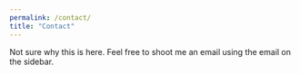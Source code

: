 ```yaml
---
permalink: /contact/
title: "Contact"
---
```

Not sure why this is here. Feel free to shoot me an email using the email on the sidebar.
